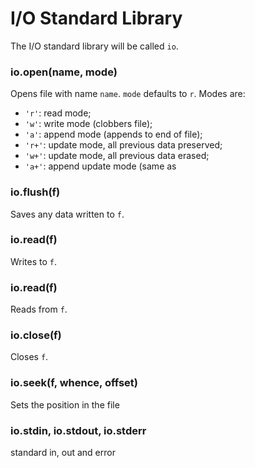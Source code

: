 # I/O Standard Library
The I/O standard library will be called `io`.

### io.open(name, mode)
Opens file with name `name`. `mode` defaults to `r`. Modes are:
- `'r'`: read mode;
- `'w'`: write mode (clobbers file);
- `'a'`: append mode (appends to end of file);
- `'r+'`: update mode, all previous data preserved;
- `'w+'`: update mode, all previous data erased;
- `'a+'`: append update mode (same as 

### io.flush(f)
Saves any data written to `f`.

### io.read(f)
Writes to `f`.

### io.read(f)
Reads from `f`.

### io.close(f)
Closes `f`.

### io.seek(f, whence, offset)
Sets the position in the file

### io.stdin, io.stdout, io.stderr
standard in, out and error
